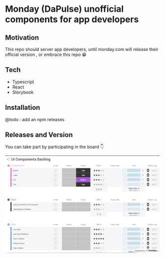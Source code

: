# Monday (DaPulse) unofficial components for app developers

## Motivation 
This repo should server app developers, until monday.com will release 
their official version , or embrace this repo 😁

## Tech 

- Typescript
- React
- Storybook 

## Installation

@todo : add an npm releases 

## Releases and Version

You can take part by participating in the board 👇

<a target="_blank" href="https://view.monday.com/embed/687526517-0c6eea10ecefe83ec5b35d392486231a">   
    <img src="assets/monday-board.png" alt="monday image"/>
</a>



